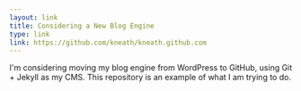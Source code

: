 ```yaml
---
layout: link
title: Considering a New Blog Engine
type: link
link: https://github.com/kneath/kneath.github.com
---
```


I'm considering moving my blog engine from WordPress to GitHub, using Git + Jekyll as my CMS. This repository is an example of what I am trying to do.